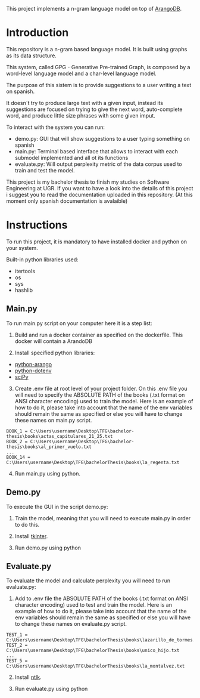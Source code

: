 This project implements a n-gram language model on top of [ArangoDB](https://www.arangodb.com/docs/devel/).
# Introduction

This repository is a n-gram based language model. It is built using graphs as its data structure.

This system, called GPG - Generative Pre-trained Graph, is composed by a word-level language model and a char-level language model.

The purpose of this sistem is to provide suggestions to a user writing a text on spanish.

It doesn´t try to produce large text with a given input, instead its suggestions are focused on trying to give the next word, auto-complete word, and produce little size phrases with some given imput.

To interact with the system you can run:
 - demo.py: GUI that will show suggestions to a user typing something on spanish
 - main.py: Terminal based interface that allows to interact with each submodel implemented and all ot its functions
 - evaluate.py: Will output perplexity metric of the data corpus used to train and test the model.

This project is my bachelor thesis to finish my studies on Software Engineering at UGR.
If you want to have a look into the details of this project i suggest you to read the documentation uploaded in this repository. (At this moment only spanish documentation is avalaible)
# Instructions

To run this project, it is mandatory to have installed docker and python on your system.

Built-in python libraries used:
- itertools
- os
- sys
- hashlib

## Main.py

To run main.py script on your computer here it is a step list:

1. Build and run a docker container as specified on the dockerfile. This docker will contain a ArandoDB

2. Install specified python libraries:
- [python-arango](https://docs.python-arango.com/en/main/)
- [python-dotenv](https://pypi.org/project/python-dotenv/)
- [sciPy](https://scipy.org/)

3. Create .env file at root level of your project folder. On this .env file you will need to specify the ABSOLUTE PATH of the books (.txt format on ANSI character encoding) used to train the model. Here is an example of how to do it, please take into account that the name of the env variables should remain the same as 
specified or else you will have to change these names on main.py script.

```
BOOK_1 = C:\Users\username\Desktop\TFG\bachelor-thesis\books\actas_capitulares_21_25.txt
BOOK_2 = C:\Users\username\Desktop\TFG\bachelor-thesis\books\al_primer_vuelo.txt
...
BOOK_14 = C:\Users\username\Desktop\TFG\bachelorThesis\books\la_regenta.txt
```

4. Run main.py using python.

## Demo.py

To execute the GUI in the script demo.py:

1. Train the model, meaning that you will need to execute main.py in order to do this.

2. Install [tkinter](https://docs.python.org/es/3/library/tkinter.html).

3. Run demo.py using python

## Evaluate.py

To evaluate the model and calculate perplexity you will need to run evaluate.py:

1. Add to .env file the ABSOLUTE PATH of the books (.txt format on ANSI character encoding) used to test and train the model. Here is an example of how to do it, please take into account that the name of the env variables should remain the same as specified or else you will have to change these names on evaluate.py script.

```
TEST_1 = C:\Users\username\Desktop\TFG\bachelorThesis\books\lazarillo_de_tormes.txt
TEST_2 = C:\Users\username\Desktop\TFG\bachelorThesis\books\unico_hijo.txt
...
TEST_5 = C:\Users\username\Desktop\TFG\bachelorThesis\books\la_montalvez.txt
```

2. Install [ntlk](https://www.nltk.org/).

3. Run evaluate.py using python

